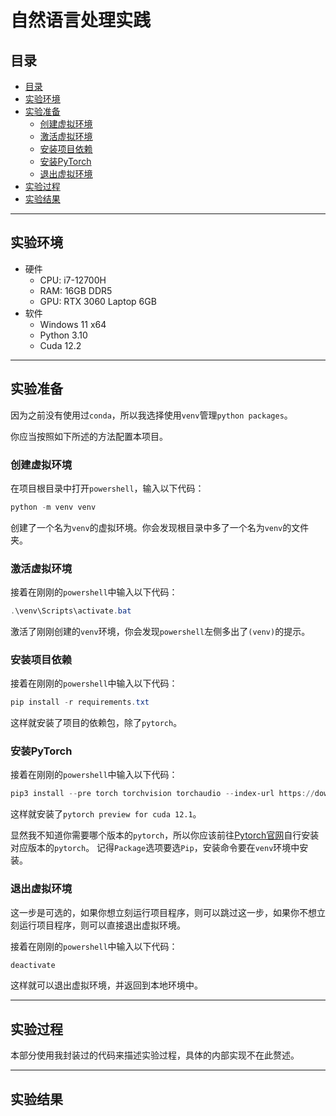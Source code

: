 # 自然语言处理实践

## 目录

- [目录](#目录)
- [实验环境](#实验环境)
- [实验准备](#实验准备)
  - [创建虚拟环境](#创建虚拟环境)
  - [激活虚拟环境](#激活虚拟环境)
  - [安装项目依赖](#安装项目依赖)
  - [安装PyTorch](#安装pytorch)
  - [退出虚拟环境](#退出虚拟环境)
- [实验过程](#实验过程)
- [实验结果](#实验结果)


---

## 实验环境

- 硬件
  - CPU: i7-12700H
  - RAM: 16GB DDR5
  - GPU: RTX 3060 Laptop 6GB
- 软件
  - Windows 11 x64
  - Python 3.10
  - Cuda 12.2

---

## 实验准备

因为之前没有使用过`conda`，所以我选择使用`venv`管理`python packages`。

你应当按照如下所述的方法配置本项目。

### 创建虚拟环境

在项目根目录中打开`powershell`，输入以下代码：

```powershell
python -m venv venv
```

创建了一个名为`venv`的虚拟环境。你会发现根目录中多了一个名为`venv`的文件夹。

### 激活虚拟环境

接着在刚刚的`powershell`中输入以下代码：

```powershell
.\venv\Scripts\activate.bat
```

激活了刚刚创建的`venv`环境，你会发现`powershell`左侧多出了`(venv)`的提示。

### 安装项目依赖

接着在刚刚的`powershell`中输入以下代码：

```powershell
pip install -r requirements.txt
```

这样就安装了项目的依赖包，除了`pytorch`。

### 安装PyTorch

接着在刚刚的`powershell`中输入以下代码：

```powershell
pip3 install --pre torch torchvision torchaudio --index-url https://download.pytorch.org/whl/nightly/cu121
```

这样就安装了`pytorch preview for cuda 12.1`。

显然我不知道你需要哪个版本的`pytorch`，所以你应该前往[Pytorch官网](https://pytorch.org/)自行安装对应版本的`pytorch`。
记得`Package`选项要选`Pip`，安装命令要在`venv`环境中安装。

### 退出虚拟环境

这一步是可选的，如果你想立刻运行项目程序，则可以跳过这一步，如果你不想立刻运行项目程序，则可以直接退出虚拟环境。

接着在刚刚的`powershell`中输入以下代码：

```powershell
deactivate
```

这样就可以退出虚拟环境，并返回到本地环境中。

---

## 实验过程

本部分使用我封装过的代码来描述实验过程，具体的内部实现不在此赘述。

---

## 实验结果
